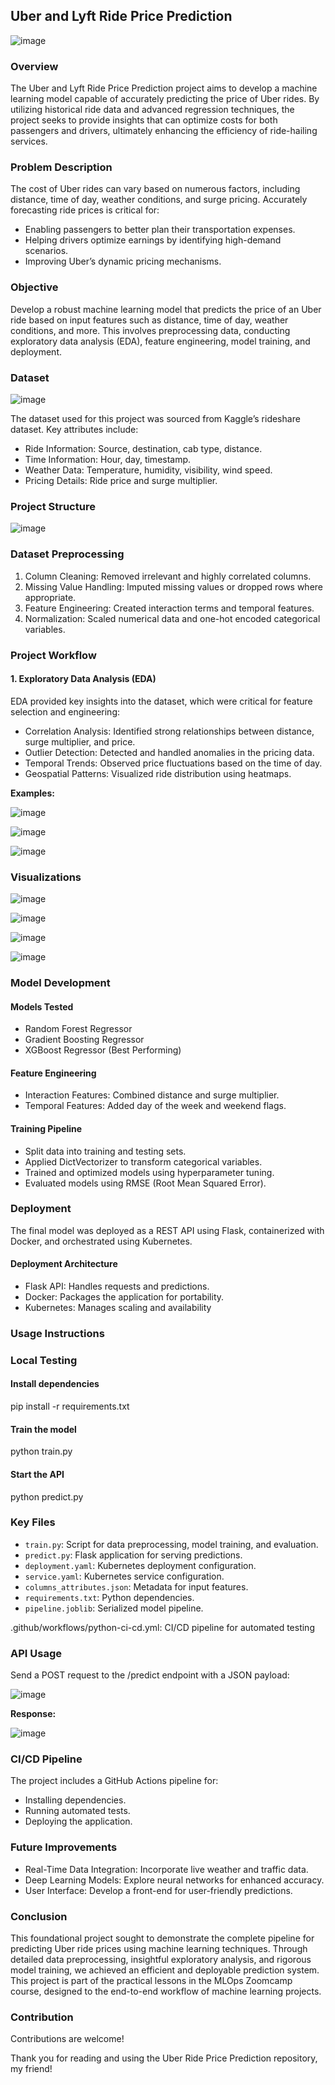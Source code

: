 ## Uber and Lyft Ride Price Prediction

![image](https://github.com/user-attachments/assets/eae7e5ad-f20d-41b5-a53d-c5eb313f5928)

### Overview

The Uber and Lyft Ride Price Prediction project aims to develop a machine learning model capable of accurately predicting the price of Uber rides. By utilizing historical ride data and advanced regression techniques, the project seeks to provide insights that can optimize costs for both passengers and drivers, ultimately enhancing the efficiency of ride-hailing services.

### Problem Description

The cost of Uber rides can vary based on numerous factors, including distance, time of day, weather conditions, and surge pricing. Accurately forecasting ride prices is critical for:

- Enabling passengers to better plan their transportation expenses.
- Helping drivers optimize earnings by identifying high-demand scenarios.
- Improving Uber’s dynamic pricing mechanisms.

### Objective

Develop a robust machine learning model that predicts the price of an Uber ride based on input features such as distance, time of day, weather conditions, and more. This involves preprocessing data, conducting exploratory data analysis (EDA), feature engineering, model training, and deployment.

### Dataset

![image](https://github.com/user-attachments/assets/a0406514-9f22-4418-a13f-54be80248fdd)

The dataset used for this project was sourced from Kaggle’s rideshare dataset. Key attributes include:

- Ride Information: Source, destination, cab type, distance.
- Time Information: Hour, day, timestamp.
- Weather Data: Temperature, humidity, visibility, wind speed.
- Pricing Details: Ride price and surge multiplier.

### Project Structure

![image](https://github.com/user-attachments/assets/9c7c192c-eb19-44ad-a949-e8a958ef73d5)

### Dataset Preprocessing

1. Column Cleaning: Removed irrelevant and highly correlated columns.
2. Missing Value Handling: Imputed missing values or dropped rows where appropriate.
3. Feature Engineering: Created interaction terms and temporal features.
4. Normalization: Scaled numerical data and one-hot encoded categorical variables.

### Project Workflow

#### 1. Exploratory Data Analysis (EDA)

EDA provided key insights into the dataset, which were critical for feature selection and engineering:

- Correlation Analysis: Identified strong relationships between distance, surge multiplier, and price.
- Outlier Detection: Detected and handled anomalies in the pricing data.
- Temporal Trends: Observed price fluctuations based on the time of day.
- Geospatial Patterns: Visualized ride distribution using heatmaps.

**Examples:**

![image](https://github.com/user-attachments/assets/59f3c5fd-1a03-46cb-ab39-e75dbbe853a6)

![image](https://github.com/user-attachments/assets/5f03288c-b097-453b-bcfa-0c8811fd7960)

![image](https://github.com/user-attachments/assets/93e6e933-c7ac-44ae-96ac-da4234d9071a)

### Visualizations

![image](https://github.com/user-attachments/assets/29586746-84ee-41ad-96d1-aac373180559)

![image](https://github.com/user-attachments/assets/d7ff4680-0de7-4b7c-9723-ed8b32c00956)

![image](https://github.com/user-attachments/assets/d9c629b7-8557-4966-810f-e1376a80a564)

![image](https://github.com/user-attachments/assets/784c04e4-01d7-4e55-9bca-b29bf46c4b8b)


### Model Development

#### Models Tested

- Random Forest Regressor
- Gradient Boosting Regressor
- XGBoost Regressor (Best Performing)

#### Feature Engineering

- Interaction Features: Combined distance and surge multiplier.
- Temporal Features: Added day of the week and weekend flags.

#### Training Pipeline

- Split data into training and testing sets.
- Applied DictVectorizer to transform categorical variables.
- Trained and optimized models using hyperparameter tuning.
- Evaluated models using RMSE (Root Mean Squared Error).

### Deployment

The final model was deployed as a REST API using Flask, containerized with Docker, and orchestrated using Kubernetes.

#### Deployment Architecture

- Flask API: Handles requests and predictions.
- Docker: Packages the application for portability.
- Kubernetes: Manages scaling and availability

### Usage Instructions

### Local Testing

#### Install dependencies
pip install -r requirements.txt

#### Train the model
python train.py

#### Start the API
python predict.py

### Key Files

- `train.py`: Script for data preprocessing, model training, and evaluation.
- `predict.py`: Flask application for serving predictions.
- `deployment.yaml`: Kubernetes deployment configuration.
- `service.yaml`: Kubernetes service configuration.
- `columns_attributes.json`: Metadata for input features.
- `requirements.txt`: Python dependencies.
- `pipeline.joblib`: Serialized model pipeline.

.github/workflows/python-ci-cd.yml: CI/CD pipeline for automated testing

### API Usage

Send a POST request to the /predict endpoint with a JSON payload:

![image](https://github.com/user-attachments/assets/2b561ca7-6d21-422f-8177-7a412341f4b5)

**Response:**

![image](https://github.com/user-attachments/assets/01e1c756-d6f1-4080-a0d0-5015c7ba8765)


### CI/CD Pipeline

The project includes a GitHub Actions pipeline for:

- Installing dependencies.
- Running automated tests.
- Deploying the application.

### Future Improvements

- Real-Time Data Integration: Incorporate live weather and traffic data.
- Deep Learning Models: Explore neural networks for enhanced accuracy.
- User Interface: Develop a front-end for user-friendly predictions.

### Conclusion

This foundational project sought to demonstrate the complete pipeline for predicting Uber ride prices using machine learning techniques. Through detailed data preprocessing, insightful exploratory analysis, and rigorous model training, we achieved an efficient and deployable prediction system. This project is part of the practical lessons in the MLOps Zoomcamp course, designed to the end-to-end workflow of machine learning projects.

### Contribution

Contributions are welcome!

Thank you for reading and using the Uber Ride Price Prediction repository, my friend!
